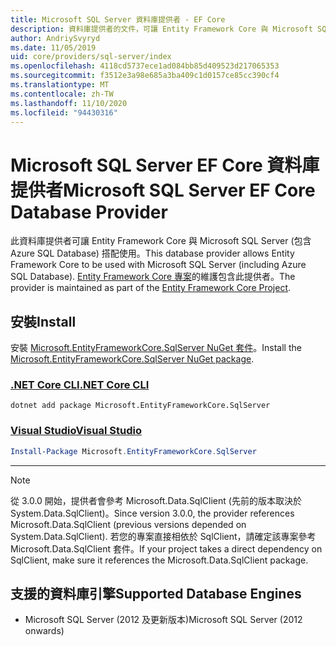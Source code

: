 ```yaml
---
title: Microsoft SQL Server 資料庫提供者 - EF Core
description: 資料庫提供者的文件，可讓 Entity Framework Core 與 Microsoft SQL Server 搭配使用
author: AndriySvyryd
ms.date: 11/05/2019
uid: core/providers/sql-server/index
ms.openlocfilehash: 4118cd5737ece1ad084bb85d409523d217065353
ms.sourcegitcommit: f3512e3a98e685a3ba409c1d0157ce85cc390cf4
ms.translationtype: MT
ms.contentlocale: zh-TW
ms.lasthandoff: 11/10/2020
ms.locfileid: "94430316"
---
```

# <a name="microsoft-sql-server-ef-core-database-provider"></a><span data-ttu-id="7296a-103">Microsoft SQL Server EF Core 資料庫提供者</span><span class="sxs-lookup"><span data-stu-id="7296a-103">Microsoft SQL Server EF Core Database Provider</span></span>

<span data-ttu-id="7296a-104">此資料庫提供者可讓 Entity Framework Core 與 Microsoft SQL Server (包含 Azure SQL Database) 搭配使用。</span><span class="sxs-lookup"><span data-stu-id="7296a-104">This database provider allows Entity Framework Core to be used with Microsoft SQL Server (including Azure SQL Database).</span></span> <span data-ttu-id="7296a-105">[Entity Framework Core 專案](https://github.com/dotnet/efcore)的維護包含此提供者。</span><span class="sxs-lookup"><span data-stu-id="7296a-105">The provider is maintained as part of the [Entity Framework Core Project](https://github.com/dotnet/efcore).</span></span>

## <a name="install"></a><span data-ttu-id="7296a-106">安裝</span><span class="sxs-lookup"><span data-stu-id="7296a-106">Install</span></span>

<span data-ttu-id="7296a-107">安裝 [Microsoft.EntityFrameworkCore.SqlServer NuGet 套件](https://www.nuget.org/packages/Microsoft.EntityFrameworkCore.SqlServer/)。</span><span class="sxs-lookup"><span data-stu-id="7296a-107">Install the [Microsoft.EntityFrameworkCore.SqlServer NuGet package](https://www.nuget.org/packages/Microsoft.EntityFrameworkCore.SqlServer/).</span></span>

### <a name="net-core-cli"></a>[<span data-ttu-id="7296a-108">.NET Core CLI</span><span class="sxs-lookup"><span data-stu-id="7296a-108">.NET Core CLI</span></span>](#tab/dotnet-core-cli)

```dotnetcli
dotnet add package Microsoft.EntityFrameworkCore.SqlServer
```

### <a name="visual-studio"></a>[<span data-ttu-id="7296a-109">Visual Studio</span><span class="sxs-lookup"><span data-stu-id="7296a-109">Visual Studio</span></span>](#tab/vs)

```powershell
Install-Package Microsoft.EntityFrameworkCore.SqlServer
```

***

> [!NOTE]
> <span data-ttu-id="7296a-110">從 3.0.0 開始，提供者會參考 Microsoft.Data.SqlClient (先前的版本取決於 System.Data.SqlClient)。</span><span class="sxs-lookup"><span data-stu-id="7296a-110">Since version 3.0.0, the provider references Microsoft.Data.SqlClient (previous versions depended on System.Data.SqlClient).</span></span> <span data-ttu-id="7296a-111">若您的專案直接相依於 SqlClient，請確定該專案參考 Microsoft.Data.SqlClient 套件。</span><span class="sxs-lookup"><span data-stu-id="7296a-111">If your project takes a direct dependency on SqlClient, make sure it references the Microsoft.Data.SqlClient package.</span></span>

## <a name="supported-database-engines"></a><span data-ttu-id="7296a-112">支援的資料庫引擎</span><span class="sxs-lookup"><span data-stu-id="7296a-112">Supported Database Engines</span></span>

* <span data-ttu-id="7296a-113">Microsoft SQL Server (2012 及更新版本)</span><span class="sxs-lookup"><span data-stu-id="7296a-113">Microsoft SQL Server (2012 onwards)</span></span>
